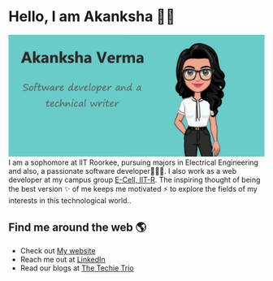 # Hello, I am Akanksha 👋😄
<img src="https://github.com/akanksha-v/akanksha-v/blob/master/my_img.png" alt="Image describing me">
I am a sophomore at IIT Roorkee, pursuing majors in Electrical Engineering and also, a passionate software developer👩🏾‍💻. I also work as a web developer at my campus group <a href="https://github.com/Ecell-IITR">E-Cell, IIT-R</a>.
The inspiring thought of being the best version ✨ of me keeps me motivated ⚡ to explore the fields of my interests in this technological world..


## Find me around the web 🌎
- Check out <a href="http://akanksha-verma.ml/">My website</a>
- Reach me out at <a href="https://www.linkedin.com/in/akanksha-verma1311/">LinkedIn</a>
- Read our blogs at <a href="https://medium.com/the-techie-trio">The Techie Trio</a> 

